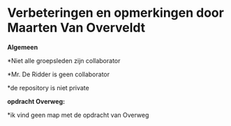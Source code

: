 # Verbeteringen en opmerkingen door Maarten Van Overveldt

**Algemeen**

*Niet alle groepsleden zijn collaborator

*Mr. De Ridder is geen collaborator

*de repository is niet private

**opdracht Overweg:**

*ik vind geen map met de opdracht van Overweg

